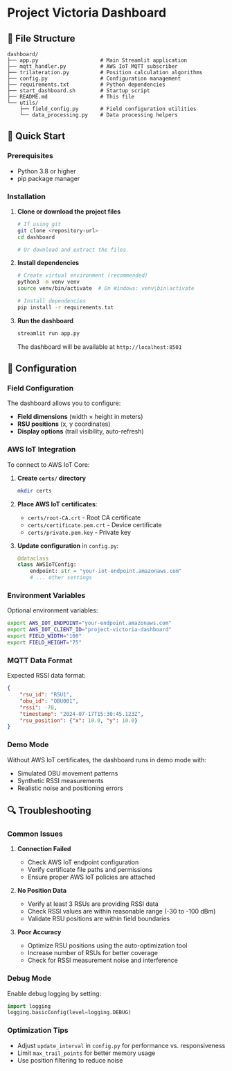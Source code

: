 # Project Victoria Dashboard


## 📁 File Structure

```
dashboard/
├── app.py                    # Main Streamlit application
├── mqtt_handler.py           # AWS IoT MQTT subscriber
├── trilateration.py          # Position calculation algorithms
├── config.py                 # Configuration management
├── requirements.txt          # Python dependencies
├── start_dashboard.sh        # Startup script
├── README.md                 # This file
└── utils/
    ├── field_config.py       # Field configuration utilities
    └── data_processing.py    # Data processing helpers
```

## 🚀 Quick Start

### Prerequisites

- Python 3.8 or higher
- pip package manager

### Installation

1. **Clone or download the project files**
   ```bash
   # If using git
   git clone <repository-url>
   cd dashboard
   
   # Or download and extract the files
   ```

2. **Install dependencies**
   ```bash
   # Create virtual environment (recommended)
   python3 -m venv venv
   source venv/bin/activate  # On Windows: venv\bin\activate
   
   # Install dependencies
   pip install -r requirements.txt
   ```

3. **Run the dashboard**
   ```bash
   streamlit run app.py
   ```

   The dashboard will be available at `http://localhost:8501`

## 🔧 Configuration

### Field Configuration

The dashboard allows you to configure:

- **Field dimensions** (width × height in meters)
- **RSU positions** (x, y coordinates)
- **Display options** (trail visibility, auto-refresh)

### AWS IoT Integration

To connect to AWS IoT Core:

1. **Create `certs/` directory**
   ```bash
   mkdir certs
   ```

2. **Place AWS IoT certificates**:
   - `certs/root-CA.crt` - Root CA certificate
   - `certs/certificate.pem.crt` - Device certificate
   - `certs/private.pem.key` - Private key

3. **Update configuration** in `config.py`:
   ```python
   @dataclass
   class AWSIoTConfig:
       endpoint: str = "your-iot-endpoint.amazonaws.com"
       # ... other settings
   ```

### Environment Variables

Optional environment variables:

```bash
export AWS_IOT_ENDPOINT="your-endpoint.amazonaws.com"
export AWS_IOT_CLIENT_ID="project-victoria-dashboard"
export FIELD_WIDTH="100"
export FIELD_HEIGHT="75"
```


### MQTT Data Format

Expected RSSI data format:
```json
{
    "rsu_id": "RSU1",
    "obu_id": "OBU001",
    "rssi": -70,
    "timestamp": "2024-07-17T15:30:45.123Z",
    "rsu_position": {"x": 10.0, "y": 10.0}
}
```

### Demo Mode

Without AWS IoT certificates, the dashboard runs in demo mode with:
- Simulated OBU movement patterns
- Synthetic RSSI measurements
- Realistic noise and positioning errors

## 🔍 Troubleshooting

### Common Issues

1. **Connection Failed**
   - Check AWS IoT endpoint configuration
   - Verify certificate file paths and permissions
   - Ensure proper AWS IoT policies are attached

2. **No Position Data**
   - Verify at least 3 RSUs are providing RSSI data
   - Check RSSI values are within reasonable range (-30 to -100 dBm)
   - Validate RSU positions are within field boundaries

3. **Poor Accuracy**
   - Optimize RSU positions using the auto-optimization tool
   - Increase number of RSUs for better coverage
   - Check for RSSI measurement noise and interference

### Debug Mode

Enable debug logging by setting:
```python
import logging
logging.basicConfig(level=logging.DEBUG)
```


### Optimization Tips

- Adjust `update_interval` in `config.py` for performance vs. responsiveness
- Limit `max_trail_points` for better memory usage
- Use position filtering to reduce noise

